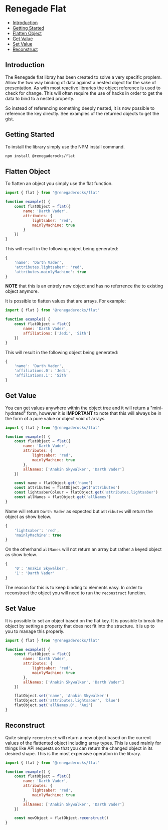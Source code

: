 # Renegade Flat

- [Introduction](#introduction)
- [Getting Started](#getting-started)
- [Flatten Object](#flatten-object)
- [Get Value](#get-value)
- [Set Value](#set-value)
- [Reconstruct](#reconstruct)

## Introduction

The Renegade flat libray has been created to solve a very specific proplem. Allow the two way binding of data against a nested object for the sake of presentation. As with most reactive libraries the object reference is used to check for change. This will often require the use of hacks in order to get the data to bind to a nested property. 

So instead of referencing something deeply nested, it is now possible to reference the key directly. See examples of the returned objects to get the gist.

## Getting Started

To install the library simply use the NPM install command.

```bash
npm install @renegaderocks/flat
```

## Flatten Object

To flatten an object you simply use the flat function.

```javascript
import { flat } from '@renegaderocks/flat'

function example() {
    const flatObject = flat({
        name: 'Darth Vader',
        attributes: {
            lightsaber: 'red',
            mainlyMachine: true
        }
    })
}
```

This will result in the following object being generated:

```javascript
{
    'name': 'Darth Vader',
    'attributes.lightsaber': 'red',
    'attributes.mainlyMachine': true
}
```
**NOTE** that this is an entrely new object and has no referrence the to existing object anymore.

It is possible to flatten values that are arrays. For example:

```javascript
import { flat } from '@renegaderocks/flat'

function example() {
    const flatObject = flat({
        name: 'Darth Vader',
        affiliations: ['Jedi', 'Sith']
    })
}
```
This will result in the following object being generated:

```javascript
{
    'name': 'Darth Vader',
    'affiliations.0': 'Jedi',
    'affiliations.1': 'Sith'
}
```

## Get Value

You can get values anywhere within the object tree and it will return a "mini-hydrated" form, however it is **IMPORTANT** to note that this will always be in the form of a pure value or object void of arrays.

```javascript
import { flat } from '@renegaderocks/flat'

function example() {
    const flatObject = flat({
        name: 'Darth Vader',
        attributes: {
            lightsaber: 'red',
            mainlyMachine: true
        },
        allNames: ['Anakin Skywalker', 'Darth Vader']
    })

    const name = flatObject.get('name')
    const attributes = flatObject.get('attributes')
    const lightsaberColour = flatObject.get('attributes.lightsaber')
    const allNames = flatObject.get('allNames')
}
```

Name will return `Darth Vader` as expected but `attributes` will return the object as show below.

```javascript
{
    'lightsaber': 'red',
    'mainlyMachine': true
}
```

On the otherhand `allNames` will not return an array but rather a keyed object as show below.

```javascript
{
    '0': 'Anakin Skywalker',
    '1': 'Darth Vader'
}
```

The reason for this is to keep binding to elements easy. In order to reconstruct the object you will need to run the `reconstruct` function.

## Set Value

It is possible to set an object based on the flat key. It is possible to break the object by setting a property that does not fit into the structure. It is up to you to manage this properly.

```javascript
import { flat } from '@renegaderocks/flat'

function example() {
    const flatObject = flat({
        name: 'Darth Vader',
        attributes: {
            lightsaber: 'red',
            mainlyMachine: true
        },
        allNames: ['Anakin Skywalker', 'Darth Vader']
    })

    flatObject.set('name', 'Anakin Skywalker')
    flatObject.set('attributes.lightsaber', 'blue')
    flatObject.set('allNames.0', 'Ani')
}
```

## Reconstruct

Quite simply `reconstruct` will return a new object based on the current values of the flattented object including array types. This is used mainly for things like API requests so that you can return the changed object in its desired shape. This is the most expensive operation in the library.

```javascript
import { flat } from '@renegaderocks/flat'

function example() {
    const flatObject = flat({
        name: 'Darth Vader',
        attributes: {
            lightsaber: 'red',
            mainlyMachine: true
        },
        allNames: ['Anakin Skywalker', 'Darth Vader']
    })

    const newObject = flatObject.reconstruct()
}
```
